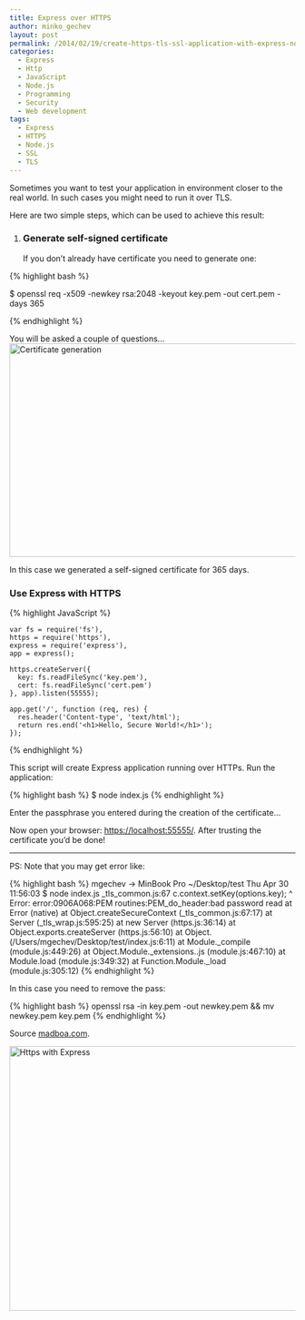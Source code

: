 ```yaml
---
title: Express over HTTPS
author: minko_gechev
layout: post
permalink: /2014/02/19/create-https-tls-ssl-application-with-express-nodejs/
categories:
  - Express
  - Http
  - JavaScript
  - Node.js
  - Programming
  - Security
  - Web development
tags:
  - Express
  - HTTPS
  - Node.js
  - SSL
  - TLS
---
```


Sometimes you want to test your application in environment closer to the real world. In such cases you might need to run it over TLS.

Here are two simple steps, which can be used to achieve this result:

1.  ### Generate self-signed certificate

    If you don&#8217;t already have certificate you need to generate one:

{% highlight bash %}

  $ openssl req -x509 -newkey rsa:2048 -keyout key.pem -out cert.pem -days 365

{% endhighlight %}


You will be asked a couple of questions&#8230;
<img src="http://blog.mgechev.com/wp-content/uploads/2014/02/Screen-Shot-2014-02-19-at-10.05.55.png" alt="Certificate generation" width="831" height="375" class="aligncenter size-full wp-image-675" />

In this case we generated a self-signed certificate for 365 days.

### Use Express with HTTPS

{% highlight JavaScript %}

    var fs = require('fs'),
    https = require('https'),
    express = require('express'),
    app = express();

    https.createServer({
      key: fs.readFileSync('key.pem'),
      cert: fs.readFileSync('cert.pem')
    }, app).listen(55555);

    app.get('/', function (req, res) {
      res.header('Content-type', 'text/html');
      return res.end('<h1>Hello, Secure World!</h1>');
    });

{% endhighlight %}

This script will create Express application running over HTTPs.
Run the application:

{% highlight bash %}
    $ node index.js
{% endhighlight %}

Enter the passphrase you entered during the creation of the certificate&#8230;

Now open your browser: <https://localhost:55555/>.
After trusting the certificate you&#8217;d be done!

---

PS: Note that you may get error like:

{% highlight bash %}
mgechev → MinBook Pro ~/Desktop/test Thu Apr 30 11:56:03
 $ node index.js
_tls_common.js:67
      c.context.setKey(options.key);
                ^
Error: error:0906A068:PEM routines:PEM_do_header:bad password read
    at Error (native)
    at Object.createSecureContext (_tls_common.js:67:17)
    at Server (_tls_wrap.js:595:25)
    at new Server (https.js:36:14)
    at Object.exports.createServer (https.js:56:10)
    at Object.<anonymous> (/Users/mgechev/Desktop/test/index.js:6:11)
    at Module._compile (module.js:449:26)
    at Object.Module._extensions..js (module.js:467:10)
    at Module.load (module.js:349:32)
    at Function.Module._load (module.js:305:12)
{% endhighlight %}

In this case you need to remove the pass:

{% highlight bash %}
openssl rsa -in key.pem -out newkey.pem && mv newkey.pem key.pem
{% endhighlight %}

Source [madboa.com](https://www.madboa.com/geek/openssl/#key-removepass).

<img src="http://blog.mgechev.com/wp-content/uploads/2014/02/Screen-Shot-2014-02-19-at-10.14.40.png" alt="Https with Express" width="558" height="465" class="aligncenter size-full wp-image-676" />